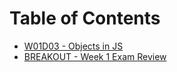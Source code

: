 # Table of Contents

* [W01D03 - Objects in JS](/w01d03)
* [BREAKOUT - Week 1 Exam Review](/breakout-w1-exam)

